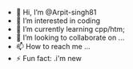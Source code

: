- 👋 Hi, I’m @Arpit-singh81
- 👀 I’m interested in coding
- 🌱 I’m currently learning cpp/htm;
- 💞️ I’m looking to collaborate on ...
- 📫 How to reach me ...
- ⚡ Fun fact: .i'm new

<!---
Arpit-singh81/Arpit-singh81 is a ✨ special ✨ repository because its `README.md` (this file) appears on your GitHub profile.
You can click the Preview link to take a look at your changes.
--->
